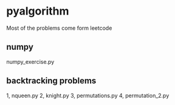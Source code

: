 # pyalgorithm

Most of the problems come form leetcode

## numpy
numpy_exercise.py

## backtracking problems
1, nqueen.py
2, knight.py
3, permutations.py
4, permutation_2.py
